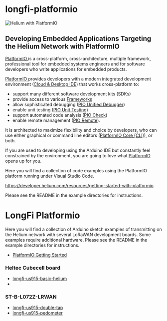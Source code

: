 # longfi-platformio
![Helium with PlatformIO][logo]

[logo]: assets/logo-horizontalblue_bug.png "Helium with PlatformIO"

## Developing Embedded Applications Targeting the Helium Network with PlatformIO

[PlatformIO ](https://platformio.org/)is a cross-platform, cross-architecture, multiple framework, professional tool for embedded systems engineers and for software developers who write applications for embedded products.

[PlatformIO ](https://platformio.org/)provides developers with a modern integrated development environment \([Cloud & Desktop IDE](https://docs.platformio.org/en/latest/integration/ide/index.html#ide)\) that works cross-platform to:
* support many different software development kits \(SDKs\)
* provide access to various [Frameworks](https://docs.platformio.org/en/latest/frameworks/index.html#frameworks)
* allow sophisticated debugging \([PIO Unified Debugger](https://docs.platformio.org/en/latest/plus/debugging.html#piodebug)\)
* enable unit testing \([PIO Unit Testing](https://docs.platformio.org/en/latest/plus/unit-testing.html#unit-testing)\)
* support automated code analysis \([PIO Check](https://docs.platformio.org/en/latest/plus/pio-check.html#piocheck)\)
* enable remote management \([PIO Remote](https://docs.platformio.org/en/latest/plus/pio-remote.html#pioremote)\).

It is architected to maximize flexibility and choice by developers, who can use either graphical or command line editors \([PlatformIO Core \(CLI\)](https://docs.platformio.org/en/latest/core/index.html#piocore)\), or both.

If you are used to developing using the Arduino IDE but constantly feel constrained by the environment, you are going to love what [PlatformIO ](https://platformio.org/)opens up for you.

 
Here you will find a collection of code examples using the PlatformIO platform running under Visual Studio Code. 

https://developer.helium.com/resources/getting-started-with-platformio

Please see the README in the example directories for instructions.

# LongFi Platformio

Here you will find a collection of Arduino sketch examples of transmitting on the Helium network with several LoRaWAN development boards. Some examples require additional hardware. Please see the README in the example directories for instructions.

* [PlatformIO Getting Started](platformio.md)

### Heltec Cubecell board
* [longfi-us915-basic-helium](Heltec-CubeCell-Board/examples/Helium-basic)
* 
### ST-B-L072Z-LRWAN
* [longfi-us915-double-tap](ST-B-L072Z-LRWAN1/examples/arduino-helium-us915-double-tap/)
* [longfi-us915-pedometer](ST-B-L072Z-LRWAN1/examples/arduino-helium-us915-pedometer/)

